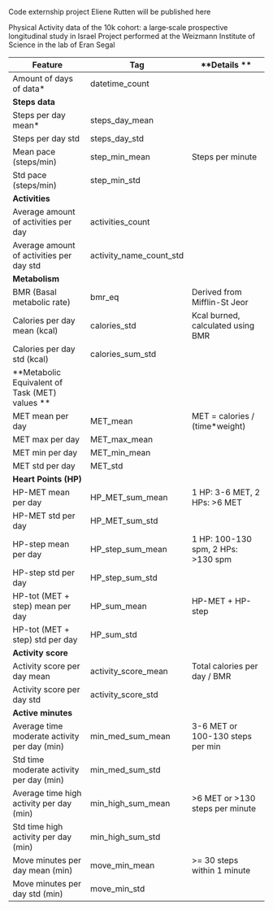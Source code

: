 Code externship project Eliene Rutten will be published here

Physical Activity data of the 10k cohort: a large‐scale prospective longitudinal study in Israel
Project performed at the Weizmann Institute of Science in the lab of Eran Segal 

| **Feature**                                      | **Tag**                 | **Details **                       |
|--------------------------------------------------|-------------------------|------------------------------------|
| Amount of days of data*                          | datetime_count          |                                    |
| **Steps data**                                   |                         |                                    |
| Steps per day mean*                              | steps_day_mean          |                                    |
| Steps per day std                                | steps_day_std           |                                    |
| Mean pace (steps/min)                            | step_min_mean           | Steps per minute                   |
| Std pace (steps/min)                             | step_min_std            |                                    |
| **Activities**                                   |                         |                                    |
| Average amount of activities per day             | activities_count        |                                    |
| Average amount of activities per day std         | activity_name_count_std |                                    |
| **Metabolism**                                   |                         |                                    |
| BMR (Basal metabolic rate)                       | bmr_eq                  | Derived from Mifflin-St Jeor       |
| Calories per day mean (kcal)                     | calories_std            | Kcal burned, calculated using BMR  |
| Calories per day std (kcal)                      | calories_sum_std        |                                    |
| **Metabolic Equivalent of Task   (MET) values ** |                         |                                    |
| MET mean per day                                 | MET_mean                | MET = calories / (time*weight)     |
| MET max per day                                  | MET_max_mean            |                                    |
| MET min per day                                  | MET_min_mean            |                                    |
| MET std per day                                  | MET_std                 |                                    |
| **Heart Points (HP)**                            |                         |                                    |
| HP-MET mean per day                              | HP_MET_sum_mean         | 1 HP: 3-6 MET, 2 HPs: >6 MET       |
| HP-MET std per day                               | HP_MET_sum_std          |                                    |
| HP-step mean per day                             | HP_step_sum_mean        | 1 HP: 100-130 spm, 2 HPs: >130 spm |
| HP-step std per day                              | HP_step_sum_std         |                                    |
| HP-tot (MET + step) mean per day                 | HP_sum_mean             | HP-MET + HP-step                   |
| HP-tot (MET + step) std per day                  | HP_sum_std              |                                    |
| **Activity score**                               |                         |                                    |
| Activity score per day mean                      | activity_score_mean     | Total calories per day / BMR       |
| Activity score per day std                       | activity_score_std      |                                    |
| **Active minutes**                               |                         |                                    |
| Average time moderate activity per day   (min)   | min_med_sum_mean        | 3-6 MET or 100-130 steps per min   |
| Std time moderate activity per day (min)         | min_med_sum_std         |                                    |
| Average time high activity per day (min)         | min_high_sum_mean       | >6 MET or >130 steps per minute    |
| Std time high activity per day (min)             | min_high_sum_std        |                                    |
| Move minutes per day mean (min)                  | move_min_mean           | >= 30 steps within 1 minute        |
| Move minutes per day std (min)                   | move_min_std            |                                    |

